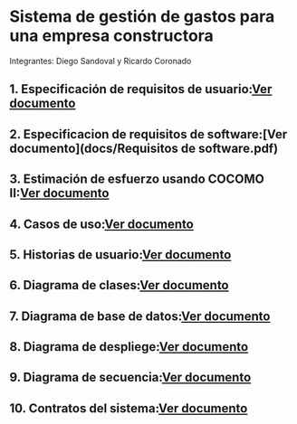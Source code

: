 # **Sistema de gestión de gastos para una empresa constructora**    

Integrantes: Diego Sandoval y Ricardo Coronado 

## 1. Especificación de requisitos de usuario:[Ver documento](docs/Requisitos-de-usuario.pdf)
## 2. Especificacion de requisitos de software:[Ver documento](docs/Requisitos de software.pdf)
## 3. Estimación de esfuerzo usando COCOMO II:[Ver documento](docs/COCOMOII.pdf)
## 4. Casos de uso:[Ver documento](docs/Casos-de-uso.pdf)
## 5. Historias de usuario:[Ver documento](docs/Historias-de-usuario.pdf)
## 6. Diagrama de clases:[Ver documento](docs/Historias-de-usuario.pdf)
## 7. Diagrama de base de datos:[Ver documento](docs/Historias-de-usuario.pdf)
## 8. Diagrama de despliege:[Ver documento](docs/Historias-de-usuario.pdf)
## 9. Diagrama de secuencia:[Ver documento](docs/Historias-de-usuario.pdf)
## 10. Contratos del sistema:[Ver documento](docs/Historias-de-usuario.pdf)
